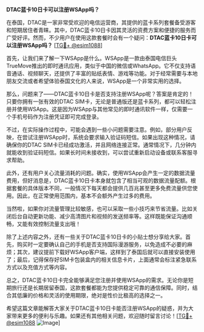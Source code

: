 **DTAC蓝卡10日卡可以注册WSApp吗？**

在泰国，DTAC是一家非常受欢迎的电信运营商，其提供的蓝卡系列套餐备受游客和短期居住者青睐。其中，DTAC蓝卡10日卡因其灵活的资费方案和便捷的服务而广受好评。然而，不少用户在使用这款套餐时会有一个疑问：**DTAC蓝卡10日卡可以注册WSApp吗？** [[TG💪+ @esim1088](https://t.me/s/esim1088)]

首先，让我们来了解一下WSApp是什么。WSApp是一款由泰国电信巨头TrueMove推出的即时通讯应用，类似于中国的微信或WhatsApp。它不仅支持语音通话、视频聊天，还提供了丰富的贴纸表情、游戏等功能。对于经常需要与本地朋友交流或者希望体验泰国文化的人来说，WSApp是一个非常实用的选择。

那么，问题来了——DTAC蓝卡10日卡是否支持注册WSApp呢？答案是肯定的！只要你拥有一张有效的DTAC SIM卡，无论是普通版还是蓝卡系列，都可以轻松注册并使用WSApp。这是因为WSApp与其他常见的即时通讯软件一样，仅需要一个手机号码作为注册凭证即可完成登录。

不过，在实际操作过程中，可能会遇到一些小问题需要注意。例如，部分用户反映，在尝试注册WSApp时，系统会要求输入验证码短信。如果出现这种情况，请确保你的DTAC SIM卡已经成功激活，并且网络连接正常。通常情况下，几分钟内就能收到验证码短信。如果长时间未接收到，可以尝试重新启动设备或联系客服寻求帮助。

此外，还有用户关心流量消耗的问题。确实，使用WSApp会产生一定的数据流量费用，但好消息是，DTAC蓝卡10日卡本身就包含了相当可观的数据流量配额。根据套餐的具体版本不同，一般情况下每天都会提供几百兆甚至更多免费流量供您使用。因此，在正常使用范围内，基本不会额外产生过多的费用。

当然啦，如果你对流量管理比较敏感，也可以采取一些小技巧来节省流量。比如关闭后台自动更新功能、减少高清图片和视频的发送频率等。这样既能保证沟通顺畅，又能有效控制流量支出哦！

除了上述内容之外，还有一些关于DTAC蓝卡10日卡的小贴士想分享给大家。首先，购买时一定要确认自己的手机是否支持国际漫游服务，以免造成不必要的麻烦；其次，建议提前下载好WSApp客户端，这样到了泰国后就可以直接安装使用了；最后，记得保存好SIM卡包装盒内的相关信息卡片，上面通常会标注紧急联系方式以及充值方式等内容。

总之，DTAC蓝卡10日卡完全能够满足您注册并使用WSApp的需求。无论你是短期旅行还是长期居留泰国，这款套餐都能为您提供稳定可靠的通信保障。同时，结合其低廉的价格和灵活的使用期限，绝对是性价比极高的选择之一。

希望这篇文章能解答大家关于DTAC蓝卡10日卡能否注册WSApp的疑惑，并为大家带来更多的便利与乐趣。如果还有其他相关问题，欢迎随时留言讨论！[[TG💪+ @esim1088](https://t.me/s/esim1088) ![Image](https://i.postimg.cc/4NQfJmqS/Snipaste-2025-05-13-00-14-12.png)]